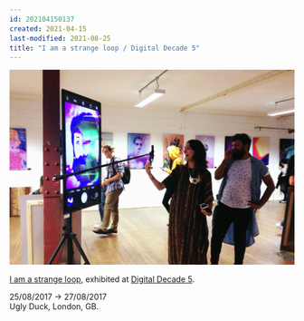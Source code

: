 ```yaml
---
id: 202104150137
created: 2021-04-15
last-modified: 2021-08-25
title: "I am a strange loop / Digital Decade 5"
---
```

![](../assets/202104150137.jpg)

[I am a strange loop](202103150108), exhibited at [Digital Decade 5](https://www.flickr.com/photos/danielarmengolaltayo/albums/72157715335525673).

25/08/2017 → 27/08/2017  
Ugly Duck, London, GB.